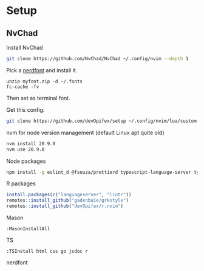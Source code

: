 # Setup

## NvChad

Install NvChad

```bash
git clone https://github.com/NvChad/NvChad ~/.config/nvim --depth 1
```

Pick a [nerdfont](https://www.nerdfonts.com/) and install it. 

```
unzip myfont.zip -d ~/.fonts
fc-cache -fv
```

Then set as terminal font.

Get this config:

```bash
git clone https://github.com/devOpifex/setup ~/.config/nvim/lua/custom
```

nvm for node version management (default Linux apt quite old)

```bash
nvm install 20.9.0
nvm use 20.9.0
```

Node packages

```bash
npm install -g eslint_d @fsouza/prettierd typescript-language-server typescript @johnnymorganz/stylua-bin
```

R packages

```r
install.packages(c("languageserver", "lintr"))
remotes::install_github("gadenbuie/grkstyle")
remotes::install_github("devOpifex/r.nvim")
```

Mason

```
:MasonInstallAll
```

TS

```
:TSInstall html css go jsdoc r
```

nerdfont
